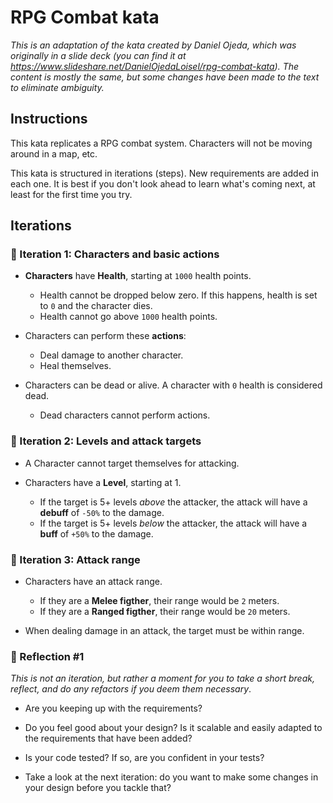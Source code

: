 # RPG Combat kata

_This is an adaptation of the kata created by Daniel Ojeda, which was originally in a slide deck (you can find it at https://www.slideshare.net/DanielOjedaLoisel/rpg-combat-kata). The content is mostly the same, but some changes have been made to the text to eliminate ambiguity._

## Instructions

This kata replicates a RPG combat system. Characters will not be moving around in a map, etc.

This kata is structured in iterations (steps). New requirements are added in each one. It is best if you don't look ahead to learn what's coming next, at least for the first time you try.

## Iterations

### 🚀 Iteration 1: Characters and basic actions

- **Characters** have **Health**, starting at `1000` health points.

  - Health cannot be dropped below zero. If this happens, health is set to `0` and the character dies.
  - Health cannot go above `1000` health points.

- Characters can perform these **actions**:

  - Deal damage to another character.
  - Heal themselves.

- Characters can be dead or alive. A character with `0` health is considered dead.
  - Dead characters cannot perform actions.

### 🚀 Iteration 2: Levels and attack targets

- A Character cannot target themselves for attacking.

- Characters have a **Level**, starting at 1.
  - If the target is 5+ levels _above_ the attacker, the attack will have a **debuff** of `-50%` to the damage.
  - If the target is 5+ levels _below_ the attacker, the attack will have a **buff** of `+50%` to the damage.

### 🚀 Iteration 3: Attack range

- Characters have an attack range.

  - If they are a **Melee figther**, their range would be `2` meters.
  - If they are a **Ranged figther**, their range would be `20` meters.

- When dealing damage in an attack, the target must be within range.

### 🤔 Reflection #1

_This is not an iteration, but rather a moment for you to take a short break, reflect, and do any refactors if you deem them necessary_.

- Are you keeping up with the requirements?

- Do you feel good about your design? Is it scalable and easily adapted to the requirements that have been added?

- Is your code tested? If so, are you confident in your tests?

- Take a look at the next iteration: do you want to make some changes in your design before you tackle that?
